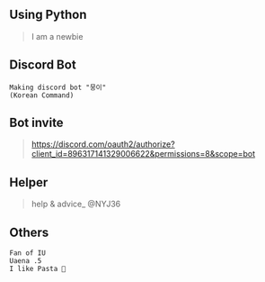 ## Using Python
> I am a newbie 
## Discord Bot
```
Making discord bot "뭉이" 
(Korean Command)
```
## Bot invite
> https://discord.com/oauth2/authorize?client_id=896317141329006622&permissions=8&scope=bot
## Helper
> help & advice_ @NYJ36

## Others
```
Fan of IU
Uaena .5
I like Pasta 🍝
```
